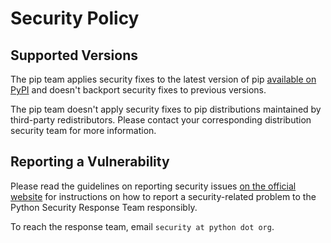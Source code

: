 # Security Policy

## Supported Versions

The pip team applies security fixes to the latest version of pip [available on PyPI](https://pypi.org/project/pip/)
and doesn't backport security fixes to previous versions.

The pip team doesn't apply security fixes to pip distributions maintained by third-party redistributors.
Please contact your corresponding distribution security team for more information.

## Reporting a Vulnerability

Please read the guidelines on reporting security issues [on the
official website](https://www.python.org/dev/security/) for
instructions on how to report a security-related problem to
the Python Security Response Team responsibly.

To reach the response team, email `security at python dot org`.

